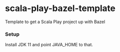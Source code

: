 # scala-play-bazel-template
Template to get a Scala Play project up with Bazel

### Setup
Install JDK 11 and point JAVA_HOME to that.